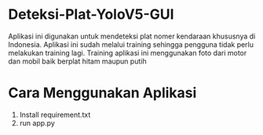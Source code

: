 # Deteksi-Plat-YoloV5-GUI
Aplikasi ini digunakan untuk mendeteksi plat nomer kendaraan khususnya di Indonesia. Aplikasi ini sudah melalui training sehingga pengguna tidak perlu melakukan training lagi. Training aplikasi ini menggunakan foto dari motor dan mobil baik berplat hitam maupun putih
# Cara Menggunakan Aplikasi
1. Install requirement.txt
2. run app.py
